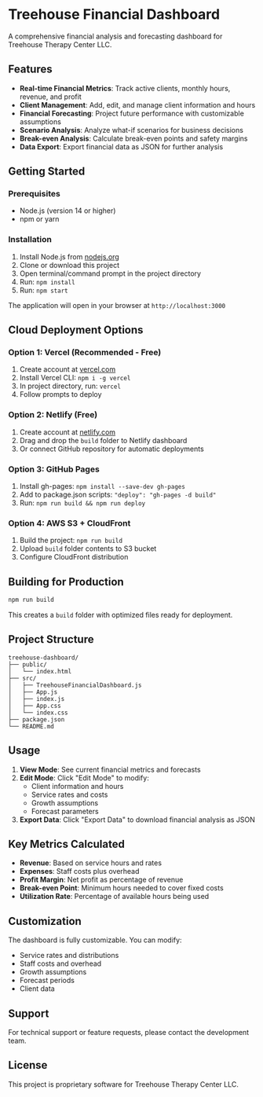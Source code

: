 # Treehouse Financial Dashboard

A comprehensive financial analysis and forecasting dashboard for Treehouse Therapy Center LLC.

## Features

- **Real-time Financial Metrics**: Track active clients, monthly hours, revenue, and profit
- **Client Management**: Add, edit, and manage client information and hours
- **Financial Forecasting**: Project future performance with customizable assumptions
- **Scenario Analysis**: Analyze what-if scenarios for business decisions
- **Break-even Analysis**: Calculate break-even points and safety margins
- **Data Export**: Export financial data as JSON for further analysis

## Getting Started

### Prerequisites

- Node.js (version 14 or higher)
- npm or yarn

### Installation

1. Install Node.js from [nodejs.org](https://nodejs.org/)
2. Clone or download this project
3. Open terminal/command prompt in the project directory
4. Run: `npm install`
5. Run: `npm start`

The application will open in your browser at `http://localhost:3000`

## Cloud Deployment Options

### Option 1: Vercel (Recommended - Free)

1. Create account at [vercel.com](https://vercel.com)
2. Install Vercel CLI: `npm i -g vercel`
3. In project directory, run: `vercel`
4. Follow prompts to deploy

### Option 2: Netlify (Free)

1. Create account at [netlify.com](https://netlify.com)
2. Drag and drop the `build` folder to Netlify dashboard
3. Or connect GitHub repository for automatic deployments

### Option 3: GitHub Pages

1. Install gh-pages: `npm install --save-dev gh-pages`
2. Add to package.json scripts: `"deploy": "gh-pages -d build"`
3. Run: `npm run build && npm run deploy`

### Option 4: AWS S3 + CloudFront

1. Build the project: `npm run build`
2. Upload `build` folder contents to S3 bucket
3. Configure CloudFront distribution

## Building for Production

```bash
npm run build
```

This creates a `build` folder with optimized files ready for deployment.

## Project Structure

```
treehouse-dashboard/
├── public/
│   └── index.html
├── src/
│   ├── TreehouseFinancialDashboard.js
│   ├── App.js
│   ├── index.js
│   ├── App.css
│   └── index.css
├── package.json
└── README.md
```

## Usage

1. **View Mode**: See current financial metrics and forecasts
2. **Edit Mode**: Click "Edit Mode" to modify:
   - Client information and hours
   - Service rates and costs
   - Growth assumptions
   - Forecast parameters
3. **Export Data**: Click "Export Data" to download financial analysis as JSON

## Key Metrics Calculated

- **Revenue**: Based on service hours and rates
- **Expenses**: Staff costs plus overhead
- **Profit Margin**: Net profit as percentage of revenue
- **Break-even Point**: Minimum hours needed to cover fixed costs
- **Utilization Rate**: Percentage of available hours being used

## Customization

The dashboard is fully customizable. You can modify:
- Service rates and distributions
- Staff costs and overhead
- Growth assumptions
- Forecast periods
- Client data

## Support

For technical support or feature requests, please contact the development team.

## License

This project is proprietary software for Treehouse Therapy Center LLC.
